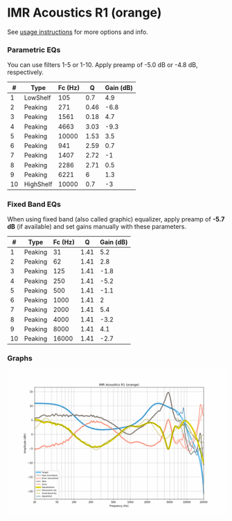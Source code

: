 # IMR Acoustics R1 (orange)
See [usage instructions](https://github.com/jaakkopasanen/AutoEq#usage) for more options and info.

### Parametric EQs
You can use filters 1-5 or 1-10. Apply preamp of -5.0 dB or -4.8 dB, respectively.

|   # | Type      |   Fc (Hz) |    Q |   Gain (dB) |
|-----|-----------|-----------|------|-------------|
|   1 | LowShelf  |       105 | 0.7  |         4.9 |
|   2 | Peaking   |       271 | 0.46 |        -6.8 |
|   3 | Peaking   |      1561 | 0.18 |         4.7 |
|   4 | Peaking   |      4663 | 3.03 |        -9.3 |
|   5 | Peaking   |     10000 | 1.53 |         3.5 |
|   6 | Peaking   |       941 | 2.59 |         0.7 |
|   7 | Peaking   |      1407 | 2.72 |        -1   |
|   8 | Peaking   |      2286 | 2.71 |         0.5 |
|   9 | Peaking   |      6221 | 6    |         1.3 |
|  10 | HighShelf |     10000 | 0.7  |        -3   |

### Fixed Band EQs
When using fixed band (also called graphic) equalizer, apply preamp of **-5.7 dB** (if available) and set gains manually with these parameters.

|   # | Type    |   Fc (Hz) |    Q |   Gain (dB) |
|-----|---------|-----------|------|-------------|
|   1 | Peaking |        31 | 1.41 |         5.2 |
|   2 | Peaking |        62 | 1.41 |         2.8 |
|   3 | Peaking |       125 | 1.41 |        -1.8 |
|   4 | Peaking |       250 | 1.41 |        -5.2 |
|   5 | Peaking |       500 | 1.41 |        -1.1 |
|   6 | Peaking |      1000 | 1.41 |         2   |
|   7 | Peaking |      2000 | 1.41 |         5.4 |
|   8 | Peaking |      4000 | 1.41 |        -3.2 |
|   9 | Peaking |      8000 | 1.41 |         4.1 |
|  10 | Peaking |     16000 | 1.41 |        -2.7 |

### Graphs
![](./IMR%20Acoustics%20R1%20(orange).png)
